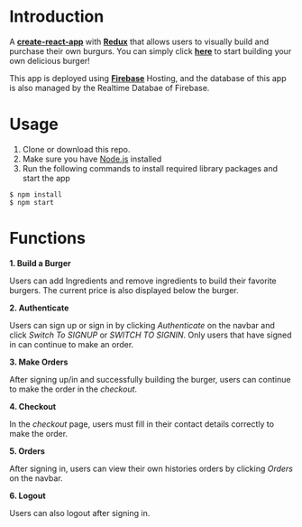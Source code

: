 # Introduction
A **[create-react-app](https://github.com/facebook/create-react-app)** with **[Redux](https://redux.js.org/)** that allows users to visually build and purchase their own burgurs. You can simply click **[here](https://react-my-burger-e77cf.firebaseapp.com/)** to start building your own delicious burger!

This app is deployed using **[Firebase](https://firebase.google.com/)** Hosting, and the database of this app is also managed by the Realtime Databae of Firebase.

# Usage

1. Clone or download this repo.
2. Make sure you have [Node.js](https://nodejs.org/en/) installed  
3. Run the following commands to install required library packages and start the app

```
$ npm install
$ npm start
```

# Functions

**1. Build a Burger**

Users can add Ingredients and remove ingredients to build their favorite burgers. The current price is also displayed below the burger.

**2. Authenticate**

Users can sign up or sign in by clicking *Authenticate* on the navbar and click *Switch To SIGNUP* or *SWITCH TO SIGNIN*. Only users that have signed in can continue to make an order.

**3. Make Orders**

After signing up/in and successfully building the burger, users can continue to make the order in the *checkout*.

**4. Checkout**

In the *checkout* page, users must fill in their contact details correctly to make the order.

**5. Orders**

After signing in, users can view their own histories orders by clicking *Orders* on the navbar.

**6. Logout**

Users can also logout after signing in.













